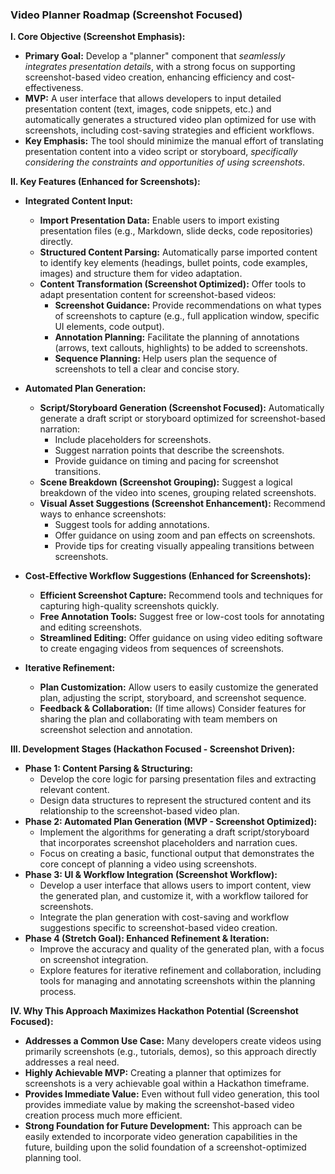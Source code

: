 ### Video Planner Roadmap (Screenshot Focused)

**I. Core Objective (Screenshot Emphasis):**

* **Primary Goal:** Develop a "planner" component that *seamlessly integrates presentation details*, with a strong focus on supporting screenshot-based video creation, enhancing efficiency and cost-effectiveness.
* **MVP:** A user interface that allows developers to input detailed presentation content (text, images, code snippets, etc.) and automatically generates a structured video plan optimized for use with screenshots, including cost-saving strategies and efficient workflows.
* **Key Emphasis:** The tool should minimize the manual effort of translating presentation content into a video script or storyboard, *specifically considering the constraints and opportunities of using screenshots*.

**II. Key Features (Enhanced for Screenshots):**

* **Integrated Content Input:**
    * **Import Presentation Data:** Enable users to import existing presentation files (e.g., Markdown, slide decks, code repositories) directly.
    * **Structured Content Parsing:** Automatically parse imported content to identify key elements (headings, bullet points, code examples, images) and structure them for video adaptation.
    * **Content Transformation (Screenshot Optimized):** Offer tools to adapt presentation content for screenshot-based videos:
        * **Screenshot Guidance:** Provide recommendations on what types of screenshots to capture (e.g., full application window, specific UI elements, code output).
        * **Annotation Planning:** Facilitate the planning of annotations (arrows, text callouts, highlights) to be added to screenshots.
        * **Sequence Planning:** Help users plan the sequence of screenshots to tell a clear and concise story.

* **Automated Plan Generation:**
    * **Script/Storyboard Generation (Screenshot Focused):** Automatically generate a draft script or storyboard optimized for screenshot-based narration:
        * Include placeholders for screenshots.
        * Suggest narration points that describe the screenshots.
        * Provide guidance on timing and pacing for screenshot transitions.
    * **Scene Breakdown (Screenshot Grouping):** Suggest a logical breakdown of the video into scenes, grouping related screenshots.
    * **Visual Asset Suggestions (Screenshot Enhancement):** Recommend ways to enhance screenshots:
        * Suggest tools for adding annotations.
        * Offer guidance on using zoom and pan effects on screenshots.
        * Provide tips for creating visually appealing transitions between screenshots.

* **Cost-Effective Workflow Suggestions (Enhanced for Screenshots):**
    * **Efficient Screenshot Capture:** Recommend tools and techniques for capturing high-quality screenshots quickly.
    * **Free Annotation Tools:** Suggest free or low-cost tools for annotating and editing screenshots.
    * **Streamlined Editing:** Offer guidance on using video editing software to create engaging videos from sequences of screenshots.

* **Iterative Refinement:**
    * **Plan Customization:** Allow users to easily customize the generated plan, adjusting the script, storyboard, and screenshot sequence.
    * **Feedback & Collaboration:** (If time allows) Consider features for sharing the plan and collaborating with team members on screenshot selection and annotation.

**III. Development Stages (Hackathon Focused - Screenshot Driven):**

* **Phase 1: Content Parsing & Structuring:**
    * Develop the core logic for parsing presentation files and extracting relevant content.
    * Design data structures to represent the structured content and its relationship to the screenshot-based video plan.
* **Phase 2: Automated Plan Generation (MVP - Screenshot Optimized):**
    * Implement the algorithms for generating a draft script/storyboard that incorporates screenshot placeholders and narration cues.
    * Focus on creating a basic, functional output that demonstrates the core concept of planning a video using screenshots.
* **Phase 3: UI & Workflow Integration (Screenshot Workflow):**
    * Develop a user interface that allows users to import content, view the generated plan, and customize it, with a workflow tailored for screenshots.
    * Integrate the plan generation with cost-saving and workflow suggestions specific to screenshot-based video creation.
* **Phase 4 (Stretch Goal): Enhanced Refinement & Iteration:**
    * Improve the accuracy and quality of the generated plan, with a focus on screenshot integration.
    * Explore features for iterative refinement and collaboration, including tools for managing and annotating screenshots within the planning process.

**IV. Why This Approach Maximizes Hackathon Potential (Screenshot Focused):**

* **Addresses a Common Use Case:** Many developers create videos using primarily screenshots (e.g., tutorials, demos), so this approach directly addresses a real need.
* **Highly Achievable MVP:** Creating a planner that optimizes for screenshots is a very achievable goal within a Hackathon timeframe.
* **Provides Immediate Value:** Even without full video generation, this tool provides immediate value by making the screenshot-based video creation process much more efficient.
* **Strong Foundation for Future Development:** This approach can be easily extended to incorporate video generation capabilities in the future, building upon the solid foundation of a screenshot-optimized planning tool.
